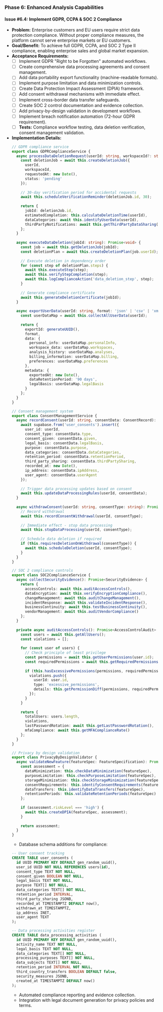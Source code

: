 ### **Phase 6: Enhanced Analysis Capabilities**

#### **Issue #6.4: Implement GDPR, CCPA & SOC 2 Compliance**

- **Problem:** Enterprise customers and EU users require strict data protection compliance. Without proper compliance measures, the platform cannot serve enterprise markets or EU customers.
- **Goal/Benefit:** To achieve full GDPR, CCPA, and SOC 2 Type II compliance, enabling enterprise sales and global market expansion.
- **Acceptance Requirements:**
    - [ ] Implement GDPR "Right to be Forgotten" automated workflows.
    - [ ] Create comprehensive data processing agreements and consent management.
    - [ ] Add data portability export functionality (machine-readable formats).
    - [ ] Implement purpose limitation and data minimization controls.
    - [ ] Create Data Protection Impact Assessment (DPIA) framework.
    - [ ] Add consent withdrawal mechanisms with immediate effect.
    - [ ] Implement cross-border data transfer safeguards.
    - [ ] Create SOC 2 control documentation and evidence collection.
    - [ ] Add privacy-by-design validation in development workflows.
    - [ ] Implement breach notification automation (72-hour GDPR requirement).
    - [ ] **Tests:** Compliance workflow testing, data deletion verification, consent management validation.
- **Implementation Details:**
    ```typescript
    // GDPR compliance service
    export class GDPRComplianceService {
      async processDataDeletionRequest(userId: string, workspaceId?: string): Promise<DeletionReport> {
        const deletionJob = await this.createDeletionJob({
          userId,
          workspaceId,
          requestedAt: new Date(),
          status: 'pending'
        });
        
        // 30-day verification period for accidental requests
        await this.scheduleVerificationReminder(deletionJob.id, 30);
        
        return {
          jobId: deletionJob.id,
          estimatedCompletion: this.calculateDeletionTime(userId),
          dataCategories: await this.identifyUserData(userId),
          thirdPartyNotifications: await this.getThirdPartyDataSharing(userId)
        };
      }
      
      async executeDataDeletion(jobId: string): Promise<void> {
        const job = await this.getDeletionJob(jobId);
        const deletionPlan = await this.createDeletionPlan(job.userId);
        
        // Execute deletion in dependency order
        for (const step of deletionPlan.steps) {
          await this.executeStep(step);
          await this.verifyStepCompletion(step);
          await this.logComplianceAction('data_deletion_step', step);
        }
        
        // Generate compliance certificate
        await this.generateDeletionCertificate(jobId);
      }
      
      async exportUserData(userId: string, format: 'json' | 'csv' | 'xml'): Promise<DataExport> {
        const userDataMap = await this.collectAllUserData(userId);
        
        return {
          exportId: generateUUID(),
          format,
          data: {
            personal_info: userDataMap.personalInfo,
            workspace_data: userDataMap.workspaces,
            analysis_history: userDataMap.analyses,
            billing_information: userDataMap.billing,
            preferences: userDataMap.preferences
          },
          metadata: {
            exportedAt: new Date(),
            dataRetentionPeriod: '90 days',
            legalBasis: userDataMap.legalBasis
          }
        };
      }
    }
    
    // Consent management system
    export class ConsentManagementService {
      async recordConsent(userId: string, consentData: ConsentRecord): Promise<void> {
        await supabase.from('user_consents').insert({
          user_id: userId,
          consent_type: consentData.type,
          consent_given: consentData.given,
          legal_basis: consentData.legalBasis,
          purpose: consentData.purpose,
          data_categories: consentData.dataCategories,
          retention_period: consentData.retentionPeriod,
          third_party_sharing: consentData.thirdPartySharing,
          recorded_at: new Date(),
          ip_address: consentData.ipAddress,
          user_agent: consentData.userAgent
        });
        
        // Trigger data processing updates based on consent
        await this.updateDataProcessingRules(userId, consentData);
      }
      
      async withdrawConsent(userId: string, consentType: string): Promise<void> {
        // Record withdrawal
        await this.recordConsentWithdrawal(userId, consentType);
        
        // Immediate effect - stop data processing
        await this.stopDataProcessing(userId, consentType);
        
        // Schedule data deletion if required
        if (this.requiresDeletionOnWithdrawal(consentType)) {
          await this.scheduleDeletion(userId, consentType);
        }
      }
    }
    
    // SOC 2 compliance controls
    export class SOC2ComplianceService {
      async collectSecurityEvidence(): Promise<SecurityEvidence> {
        return {
          accessControls: await this.auditAccessControls(),
          dataEncryption: await this.verifyEncryptionCompliance(),
          changeManagement: await this.auditChangeManagement(),
          incidentResponse: await this.validateIncidentResponse(),
          businessContinuity: await this.testBusinessContinuity(),
          vendorManagement: await this.auditVendorCompliance()
        };
      }
      
      private async auditAccessControls(): Promise<AccessControlAudit> {
        const users = await this.getAllUsers();
        const violations = [];
        
        for (const user of users) {
          // Check principle of least privilege
          const permissions = await this.getUserPermissions(user.id);
          const requiredPermissions = await this.getRequiredPermissions(user.role);
          
          if (this.hasExcessivePermissions(permissions, requiredPermissions)) {
            violations.push({
              userId: user.id,
              type: 'excessive_permissions',
              details: this.getPermissionDiff(permissions, requiredPermissions)
            });
          }
        }
        
        return {
          totalUsers: users.length,
          violations,
          lastPasswordRotation: await this.getLastPasswordRotation(),
          mfaCompliance: await this.getMFAComplianceRate()
        };
      }
    }
    
    // Privacy by design validation
    export class PrivacyByDesignValidator {
      async validateNewFeature(featureSpec: FeatureSpecification): Promise<PrivacyAssessment> {
        const assessment = {
          dataMinimization: this.checkDataMinimization(featureSpec),
          purposeLimitation: this.checkPurposeLimitation(featureSpec),
          storageMinimization: this.checkStorageMinimization(featureSpec),
          consentRequirements: this.identifyConsentRequirements(featureSpec),
          dataTransfers: this.identifyDataTransfers(featureSpec),
          retentionPeriods: this.validateRetentionPeriods(featureSpec)
        };
        
        if (assessment.riskLevel === 'high') {
          await this.createDPIA(featureSpec, assessment);
        }
        
        return assessment;
      }
    }
    ```
    - Database schema additions for compliance:
    ```sql
    -- User consent tracking
    CREATE TABLE user_consents (
      id UUID PRIMARY KEY DEFAULT gen_random_uuid(),
      user_id UUID NOT NULL REFERENCES users(id),
      consent_type TEXT NOT NULL,
      consent_given BOOLEAN NOT NULL,
      legal_basis TEXT NOT NULL,
      purpose TEXT[] NOT NULL,
      data_categories TEXT[] NOT NULL,
      retention_period INTERVAL,
      third_party_sharing JSONB,
      recorded_at TIMESTAMPTZ DEFAULT now(),
      withdrawn_at TIMESTAMPTZ,
      ip_address INET,
      user_agent TEXT
    );
    
    -- Data processing activities register
    CREATE TABLE data_processing_activities (
      id UUID PRIMARY KEY DEFAULT gen_random_uuid(),
      activity_name TEXT NOT NULL,
      legal_basis TEXT NOT NULL,
      data_categories TEXT[] NOT NULL,
      processing_purposes TEXT[] NOT NULL,
      data_subjects TEXT[] NOT NULL,
      retention_period INTERVAL NOT NULL,
      third_country_transfers BOOLEAN DEFAULT false,
      security_measures JSONB,
      created_at TIMESTAMPTZ DEFAULT now()
    );
    ```
    - Automated compliance reporting and evidence collection.
    - Integration with legal document generation for privacy policies and terms.